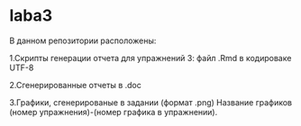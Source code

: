# laba3
В данном репозитории расположены:

1.Скрипты генерации отчета для упражнений 3: файл .Rmd в кодироваке UTF-8

2.Сгенерированные отчеты в .doc

3.Графики, сгенерированые в задании (формат .png) Название графиков (номер упражнения)-(номер графика в упражнении).
